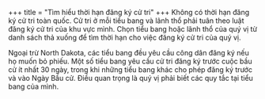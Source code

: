 +++
title = "Tìm hiểu thời hạn đăng ký cử tri"
+++
Không có thời hạn đăng ký cử tri toàn quốc. Cử tri ở mỗi tiểu bang và lãnh thổ phải tuân theo luật đăng ký cử tri của khu vực mình. Chọn tiểu bang hoặc lãnh thổ của quý vị từ danh sách thả xuống để tìm thời hạn cho việc đăng ký cử tri của quý vị.

Ngoại trừ North Dakota, các tiểu bang đều yêu cầu công dân đăng ký nếu họ muốn bỏ phiếu. Một số tiểu bang yêu cầu cử tri đăng ký trước cuộc bầu cử ít nhất 30 ngày, trong khi những tiểu bang khác cho phép đăng ký trước và vào Ngày Bầu cử. Điều quan trọng là quý vị phải biết các quy tắc tại tiểu bang của mình.
